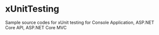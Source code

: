 # xUnitTesting
Sample source codes for xUnit testing for Console Application, ASP.NET Core API, ASP.NET Core MVC
